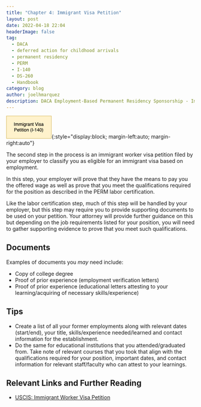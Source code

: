 ```yaml
---
title: "Chapter 4: Immigrant Visa Petition"
layout: post
date: 2022-04-18 22:04
headerImage: false
tag:
  - DACA
  - deferred action for childhood arrivals
  - permanent residency
  - PERM
  - I-140
  - DS-260
  - Handbook
category: blog
author: joelhmarquez
description: DACA Employment-Based Permanent Residency Sponsorship - Immigrant Visa Petition
---
```


![Immigrant Visa Petition Diagram](/assets/images/sponsorship/immigrantVisaPetition.png){:style="display:block; margin-left:auto; margin-right:auto"}

The second step in the process is an immigrant worker visa petition filed by your employer to classify you as eligible for an immigrant visa based on employment.

In this step, your employer will prove that they have the means to pay you the offered wage as well as prove that you meet the qualifications required for the position as described in the PERM labor certification.

Like the labor certification step, much of this step will be handled by your employer, but this step may require you to provide supporting documents to be used on your petition. Your attorney will provide further guidance on this but depending on the job requirements listed for your position, you will need to gather supporting evidence to prove that you meet such qualifications. 

## Documents
Examples of documents you *may* need include:
-	Copy of college degree
-	Proof of prior experience (employment verification letters)
-	Proof of prior experience (educational letters attesting to your learning/acquiring of necessary skills/experience)

## Tips
- Create a list of all your former employments along with relevant dates (start/end), your title, skills/experience needed/learned and contact information for the establishment.
- Do the same for educational institutions that you attended/graduated from. Take note of relevant courses that you took that align with the qualifications required for your position, important dates, and contact information for relevant staff/faculty who can attest to your learnings.

## Relevant Links and Further Reading
- [USCIS: Immigrant Worker Visa Petition](https://www.uscis.gov/i-140)